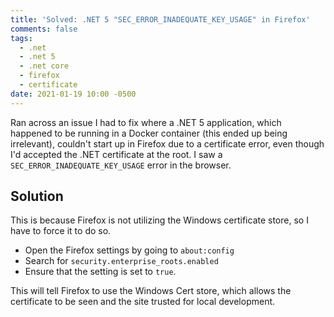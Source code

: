 ```yaml
---
title: 'Solved: .NET 5 "SEC_ERROR_INADEQUATE_KEY_USAGE" in Firefox'
comments: false
tags:
  - .net
  - .net 5
  - .net core
  - firefox
  - certificate
date: 2021-01-19 10:00 -0500
---
```

Ran across an issue I had to fix where a .NET 5 application, which happened to be running in a Docker container (this ended up being irrelevant), couldn't start up in Firefox due to a certificate error, even though I'd accepted the .NET certificate at the root. I saw a `SEC_ERROR_INADEQUATE_KEY_USAGE` error in the browser.

## Solution

This is because Firefox is not utilizing the Windows certificate store, so I have to force it to do so.

* Open the Firefox settings by going to `about:config`
* Search for `security.enterprise_roots.enabled`
* Ensure that the setting is set to `true`.

This will tell Firefox to use the Windows Cert store, which allows the certificate to be seen and the site trusted for local development.
